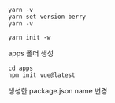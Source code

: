 ```
yarn -v
yarn set version berry
yarn -v

yarn init -w
```
apps 폴더 생성

```
cd apps
npm init vue@latest
```
생성한 package.json name 변경
